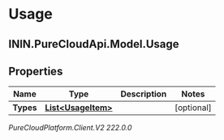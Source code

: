 # Usage

## ININ.PureCloudApi.Model.Usage

## Properties

|Name | Type | Description | Notes|
|------------ | ------------- | ------------- | -------------|
| **Types** | [**List&lt;UsageItem&gt;**](UsageItem) |  | [optional] |



_PureCloudPlatform.Client.V2 222.0.0_
